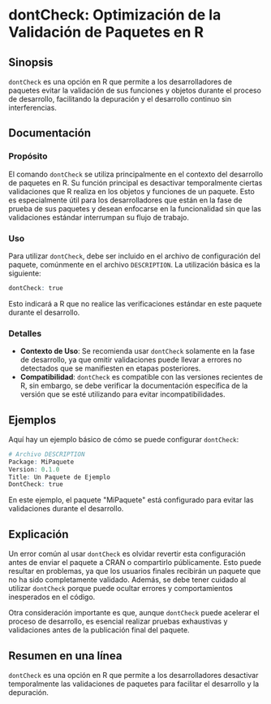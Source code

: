 <!--
Meta Description: # dontCheck: Optimización de la Validación de Paquetes en R ## Sinopsis `dontCheck` es una opción en R que permite a los desarrolladores de paquetes e...
Meta Keywords: dontcheck, que, desarrollo, paquete, validaciones
-->

# dontCheck: Optimización de la Validación de Paquetes en R

## Sinopsis
`dontCheck` es una opción en R que permite a los desarrolladores de paquetes evitar la validación de sus funciones y objetos durante el proceso de desarrollo, facilitando la depuración y el desarrollo continuo sin interferencias.

## Documentación
### Propósito
El comando `dontCheck` se utiliza principalmente en el contexto del desarrollo de paquetes en R. Su función principal es desactivar temporalmente ciertas validaciones que R realiza en los objetos y funciones de un paquete. Esto es especialmente útil para los desarrolladores que están en la fase de prueba de sus paquetes y desean enfocarse en la funcionalidad sin que las validaciones estándar interrumpan su flujo de trabajo.

### Uso
Para utilizar `dontCheck`, debe ser incluido en el archivo de configuración del paquete, comúnmente en el archivo `DESCRIPTION`. La utilización básica es la siguiente:

```R
dontCheck: true
```

Esto indicará a R que no realice las verificaciones estándar en este paquete durante el desarrollo.

### Detalles
- **Contexto de Uso**: Se recomienda usar `dontCheck` solamente en la fase de desarrollo, ya que omitir validaciones puede llevar a errores no detectados que se manifiesten en etapas posteriores.
- **Compatibilidad**: `dontCheck` es compatible con las versiones recientes de R, sin embargo, se debe verificar la documentación específica de la versión que se esté utilizando para evitar incompatibilidades.

## Ejemplos
Aquí hay un ejemplo básico de cómo se puede configurar `dontCheck`:

```R
# Archivo DESCRIPTION
Package: MiPaquete
Version: 0.1.0
Title: Un Paquete de Ejemplo
DontCheck: true
```

En este ejemplo, el paquete "MiPaquete" está configurado para evitar las validaciones durante el desarrollo.

## Explicación
Un error común al usar `dontCheck` es olvidar revertir esta configuración antes de enviar el paquete a CRAN o compartirlo públicamente. Esto puede resultar en problemas, ya que los usuarios finales recibirán un paquete que no ha sido completamente validado. Además, se debe tener cuidado al utilizar `dontCheck` porque puede ocultar errores y comportamientos inesperados en el código.

Otra consideración importante es que, aunque `dontCheck` puede acelerar el proceso de desarrollo, es esencial realizar pruebas exhaustivas y validaciones antes de la publicación final del paquete.

## Resumen en una línea
`dontCheck` es una opción en R que permite a los desarrolladores desactivar temporalmente las validaciones de paquetes para facilitar el desarrollo y la depuración.